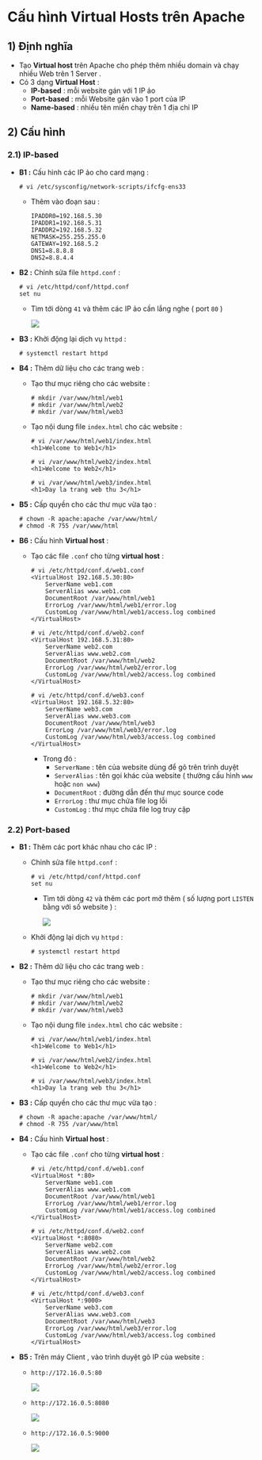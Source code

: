 # Cấu hình Virtual Hosts trên Apache
## **1) Định nghĩa**
- Tạo **Virtual host** trên Apache cho phép thêm nhiều domain và chạy nhiều Web trên 1 Server .
- Có 3 dạng **Virtual Host** :
    - **IP-based** : mỗi website gán với 1 IP ảo
    - **Port-based** : mỗi Website gán vào 1 port của IP
    - **Name-based** : nhiều tên miền chạy trên 1 địa chỉ IP
## **2) Cấu hình**
### **2.1) IP-based**
- **B1 :** Cấu hình các IP ảo cho card mạng :
    ```
    # vi /etc/sysconfig/network-scripts/ifcfg-ens33
    ```
    - Thêm vào đoạn sau :
        ```
        IPADDR0=192.168.5.30
        IPADDR1=192.168.5.31
        IPADDR2=192.168.5.32
        NETMASK=255.255.255.0
        GATEWAY=192.168.5.2
        DNS1=8.8.8.8
        DNS2=8.8.4.4
        ```
- **B2 :** Chỉnh sửa file `httpd.conf` :
    ```
    # vi /etc/httpd/conf/httpd.conf
    set nu
    ```
    - Tìm tới dòng `41` và thêm các IP ảo cần lắng nghe ( port `80` )

        <img src=https://i.imgur.com/ackjRIT.png>

- **B3 :** Khởi động lại dịch vụ `httpd` :
    ```
    # systemctl restart httpd
    ```
- **B4 :** Thêm dữ liệu cho các trang web :
    - Tạo thư mục riêng cho các website :
        ```
        # mkdir /var/www/html/web1
        # mkdir /var/www/html/web2
        # mkdir /var/www/html/web3
        ```
    - Tạo nội dung file `index.html` cho các website :
        ```
        # vi /var/www/html/web1/index.html
        <h1>Welcome to Web1</h1>
        ```
        ```
        # vi /var/www/html/web2/index.html
        <h1>Welcome to Web2</h1>
        ```
        ```
        # vi /var/www/html/web3/index.html
        <h1>Day la trang web thu 3</h1>
        ```
- **B5 :** Cấp quyền cho các thư mục vừa tạo :
    ```
    # chown -R apache:apache /var/www/html/
    # chmod -R 755 /var/www/html
    ```
- **B6 :** Cấu hình **Virtual host** :
    - Tạo các file `.conf` cho từng **virtual host** :
        ```
        # vi /etc/httpd/conf.d/web1.conf
        <VirtualHost 192.168.5.30:80>
            ServerName web1.com
            ServerAlias www.web1.com
            DocumentRoot /var/www/html/web1
            ErrorLog /var/www/html/web1/error.log
            CustomLog /var/www/html/web1/access.log combined
        </VirtualHost>
        ```
        ```
        # vi /etc/httpd/conf.d/web2.conf
        <VirtualHost 192.168.5.31:80>
            ServerName web2.com
            ServerAlias www.web2.com
            DocumentRoot /var/www/html/web2
            ErrorLog /var/www/html/web2/error.log
            CustomLog /var/www/html/web2/access.log combined
        </VirtualHost>
        ```
        ```
        # vi /etc/httpd/conf.d/web3.conf
        <VirtualHost 192.168.5.32:80>
            ServerName web3.com
            ServerAlias www.web3.com
            DocumentRoot /var/www/html/web3
            ErrorLog /var/www/html/web3/error.log
            CustomLog /var/www/html/web3/access.log combined
        </VirtualHost>
        ```
        - Trong đó :
            - `ServerName` : tên của website dùng để gõ trên trình duyệt
            - `ServerAlias` : tên gọi khác của website ( thường cấu hình `www` hoặc `non www`)
            - `DocumentRoot` : đường dẫn đến thư mục source code
            - `ErrorLog` : thư mục chứa file log lỗi
            - `CustomLog` : thư mục chứa file log truy cập
### **2.2) Port-based**
- **B1 :** Thêm các port khác nhau cho các IP :
    - Chỉnh sửa file `httpd.conf` :
        ```
        # vi /etc/httpd/conf/httpd.conf
        set nu
        ```
        - Tìm tới dòng `42` và thêm các port mở thêm ( số lượng port `LISTEN` bằng với số website ) :
            
            <img src=https://i.imgur.com/AszzPhU.png>

    - Khởi động lại dịch vụ `httpd` :
        ```
        # systemctl restart httpd
        ```
- **B2 :** Thêm dữ liệu cho các trang web :
    - Tạo thư mục riêng cho các website :
        ```
        # mkdir /var/www/html/web1
        # mkdir /var/www/html/web2
        # mkdir /var/www/html/web3
        ```
    - Tạo nội dung file `index.html` cho các website :
        ```
        # vi /var/www/html/web1/index.html
        <h1>Welcome to Web1</h1>
        ```
        ```
        # vi /var/www/html/web2/index.html
        <h1>Welcome to Web2</h1>
        ```
        ```
        # vi /var/www/html/web3/index.html
        <h1>Day la trang web thu 3</h1>
        ```
- **B3 :** Cấp quyền cho các thư mục vừa tạo :
    ```
    # chown -R apache:apache /var/www/html/
    # chmod -R 755 /var/www/html
    ```
- **B4 :** Cấu hình **Virtual host** :
    - Tạo các file `.conf` cho từng **virtual host** :
        ```
        # vi /etc/httpd/conf.d/web1.conf
        <VirtualHost *:80>
            ServerName web1.com
            ServerAlias www.web1.com
            DocumentRoot /var/www/html/web1
            ErrorLog /var/www/html/web1/error.log
            CustomLog /var/www/html/web1/access.log combined
        </VirtualHost>
        ```
        ```
        # vi /etc/httpd/conf.d/web2.conf
        <VirtualHost *:8080>
            ServerName web2.com
            ServerAlias www.web2.com
            DocumentRoot /var/www/html/web2
            ErrorLog /var/www/html/web2/error.log
            CustomLog /var/www/html/web2/access.log combined
        </VirtualHost>
        ```
        ```
        # vi /etc/httpd/conf.d/web3.conf
        <VirtualHost *:9000>
            ServerName web3.com
            ServerAlias www.web3.com
            DocumentRoot /var/www/html/web3
            ErrorLog /var/www/html/web3/error.log
            CustomLog /var/www/html/web3/access.log combined
        </VirtualHost>
        ```
    
- **B5 :** Trên máy Client , vào trình duyệt gõ IP của website :
    - `http://172.16.0.5:80`

        <img src=https://i.imgur.com/nKJ8qXI.png>
    
    - `http://172.16.0.5:8080`

        <img src=https://i.imgur.com/93e1m8X.png>

    - `http://172.16.0.5:9000`

        <img src=https://i.imgur.com/WYwHHuk.png>
